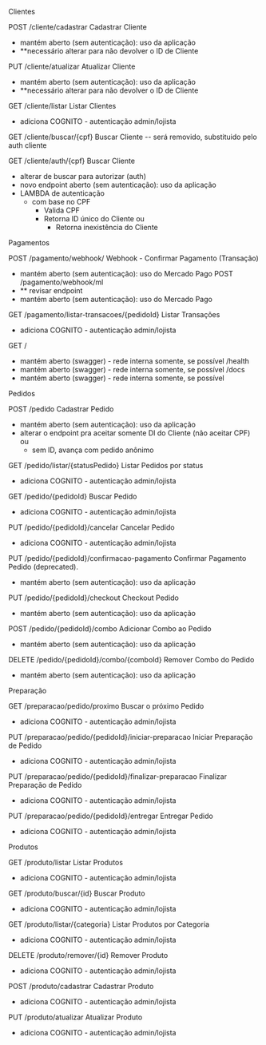 Clientes

POST
/cliente/cadastrar
Cadastrar Cliente
- mantém aberto (sem autenticação): uso da aplicação
- **necessário alterar para não devolver o ID de Cliente

PUT
/cliente/atualizar
Atualizar Cliente
- mantém aberto (sem autenticação): uso da aplicação
- **necessário alterar para não devolver o ID de Cliente

GET
/cliente/listar
Listar Clientes
- adiciona COGNITO - autenticação admin/lojista

GET
/cliente/buscar/{cpf}
Buscar Cliente
-- será removido, substituido pelo auth cliente

GET
/cliente/auth/{cpf}
Buscar Cliente
- alterar de buscar para autorizar (auth)
- novo endpoint aberto (sem autenticação): uso da aplicação
- LAMBDA de autenticação
  - com base no CPF
    - Valida CPF
    - Retorna ID único do Cliente ou
      - Retorna inexistência do Cliente

Pagamentos

POST
/pagamento/webhook/
Webhook - Confirmar Pagamento (Transação)
- mantém aberto (sem autenticação): uso do Mercado Pago
POST
/pagamento/webhook/ml
- ** revisar endpoint
- mantém aberto (sem autenticação): uso do Mercado Pago

GET
/pagamento/listar-transacoes/{pedidoId}
Listar Transações
- adiciona COGNITO - autenticação admin/lojista

GET
/
- mantém aberto (swagger) - rede interna somente, se possível
/health
- mantém aberto (swagger) - rede interna somente, se possível
/docs
- mantém aberto (swagger) - rede interna somente, se possível


Pedidos

POST
/pedido
Cadastrar Pedido
- mantém aberto (sem autenticação): uso da aplicação
- alterar o endpoint pra aceitar somente DI do Cliente (não aceitar CPF) ou
  - sem ID, avança com pedido anônimo

GET
/pedido/listar/{statusPedido}
Listar Pedidos por status
- adiciona COGNITO - autenticação admin/lojista

GET
/pedido/{pedidoId}
Buscar Pedido
- adiciona COGNITO - autenticação admin/lojista

PUT
/pedido/{pedidoId}/cancelar
Cancelar Pedido
- adiciona COGNITO - autenticação admin/lojista

PUT
/pedido/{pedidoId}/confirmacao-pagamento
Confirmar Pagamento Pedido (deprecated).
- mantém aberto (sem autenticação): uso da aplicação

PUT
/pedido/{pedidoId}/checkout
Checkout Pedido
- mantém aberto (sem autenticação): uso da aplicação

POST
/pedido/{pedidoId}/combo
Adicionar Combo ao Pedido
- mantém aberto (sem autenticação): uso da aplicação

DELETE
/pedido/{pedidoId}/combo/{comboId}
Remover Combo do Pedido
- mantém aberto (sem autenticação): uso da aplicação

Preparação

GET
/preparacao/pedido/proximo
Buscar o próximo Pedido
- adiciona COGNITO - autenticação admin/lojista

PUT
/preparacao/pedido/{pedidoId}/iniciar-preparacao
Iniciar Preparação de Pedido
- adiciona COGNITO - autenticação admin/lojista

PUT
/preparacao/pedido/{pedidoId}/finalizar-preparacao
Finalizar Preparação de Pedido
- adiciona COGNITO - autenticação admin/lojista

PUT
/preparacao/pedido/{pedidoId}/entregar
Entregar Pedido
- adiciona COGNITO - autenticação admin/lojista

Produtos

GET
/produto/listar
Listar Produtos
- adiciona COGNITO - autenticação admin/lojista

GET
/produto/buscar/{id}
Buscar Produto
- adiciona COGNITO - autenticação admin/lojista

GET
/produto/listar/{categoria}
Listar Produtos por Categoria
- adiciona COGNITO - autenticação admin/lojista

DELETE
/produto/remover/{id}
Remover Produto
- adiciona COGNITO - autenticação admin/lojista

POST
/produto/cadastrar
Cadastrar Produto
- adiciona COGNITO - autenticação admin/lojista

PUT
/produto/atualizar
Atualizar Produto
- adiciona COGNITO - autenticação admin/lojista

